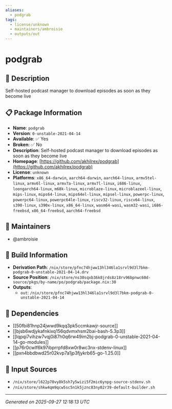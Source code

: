 ```yaml
---
aliases:
  - podgrab
tags:
  - license/unknown
  - maintainers/ambroisie
  - outputs/out
---
```


# podgrab

## 📝 Description

Self-hosted podcast manager to download episodes as soon as they become live

## 📋 Package Information

- **Name**: `podgrab`
- **Version**: `0-unstable-2021-04-14`
- **Available**: ✅ Yes
- **Broken**: ✅ No
- **Description**: Self-hosted podcast manager to download episodes as soon as they become live
- **Homepage**: [https://github.com/akhilrex/podgrab](https://github.com/akhilrex/podgrab)
- **License**: `unknown`
- **Platforms**: `x86_64-darwin`, `aarch64-darwin`, `aarch64-linux`, `armv5tel-linux`, `armv6l-linux`, `armv7a-linux`, `armv7l-linux`, `i686-linux`, `loongarch64-linux`, `m68k-linux`, `microblaze-linux`, `microblazeel-linux`, `mips-linux`, `mips64-linux`, `mips64el-linux`, `mipsel-linux`, `powerpc-linux`, `powerpc64-linux`, `powerpc64le-linux`, `riscv32-linux`, `riscv64-linux`, `s390-linux`, `s390x-linux`, `x86_64-linux`, `wasm64-wasi`, `wasm32-wasi`, `i686-freebsd`, `x86_64-freebsd`, `aarch64-freebsd`
## 👥 Maintainers

- @ambroisie


## 🔧 Build Information

- **Derivation Path**: `/nix/store/pfnc74hjww13hl346la1srvl9d3l7bkm-podgrab-0-unstable-2021-04-14.drv`
- **Source Position**: `/nix/store/ns30sqxb36k8jrds8z18rv96bpnwc60d-source/pkgs/by-name/po/podgrab/package.nix:30`
- **Outputs**:
  - `out`:  `/nix/store/pfnc74hjww13hl346la1srvl9d3l7bkm-podgrab-0-unstable-2021-04-14`

## 🔗 Dependencies

- [[50fbi81hnp24jwwd9kqq3pk5ccmkawjr-source]]
- [[bjsb6wdjykafnkixq156qdvmxhsm2bai-bash-5.3p3]]
- [[lqpqi7vihzw7vqj0i87h0q6rw49im2bj-podgrab-0-unstable-2021-04-14-go-modules]]
- [[p76r0cwlf6k97ibprrpfd8xw0r8wc3nx-stdenv-linux]]
- [[pxn4bbdbwd25r02kvp7a1jp3fjykrb65-go-1.25.0]]

## 📁 Input Sources

- `/nix/store/l622p70vy8k5sh7y5wizi5f2mic6ynpg-source-stdenv.sh`
- `/nix/store/shkw4qm9qcw5sc5n1k5jznc83ny02r39-default-builder.sh`

---
*Generated on 2025-09-27 12:18:13 UTC*
